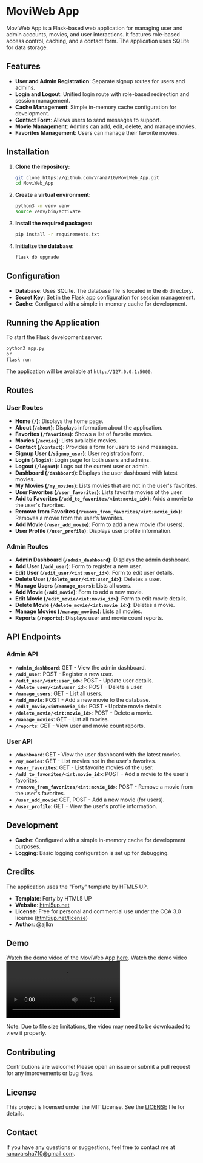 # MoviWeb App

MoviWeb App is a Flask-based web application for managing user and admin accounts, movies, and user interactions. It features role-based access control, caching, and a contact form. The application uses SQLite for data storage.

## Features

- **User and Admin Registration**: Separate signup routes for users and admins.
- **Login and Logout**: Unified login route with role-based redirection and session management.
- **Cache Management**: Simple in-memory cache configuration for development.
- **Contact Form**: Allows users to send messages to support.
- **Movie Management**: Admins can add, edit, delete, and manage movies.
- **Favorites Management**: Users can manage their favorite movies.

## Installation

1. **Clone the repository:**

   ```bash
   git clone https://github.com/Vrana710/MoviWeb_App.git
   cd MoviWeb_App
   ```

2. **Create a virtual environment:**

   ```bash
   python3 -m venv venv
   source venv/bin/activate
   ```

3. **Install the required packages:**

   ```bash
   pip install -r requirements.txt
   ```

4. **Initialize the database:**

   ```bash
   flask db upgrade
   ```

## Configuration

- **Database**: Uses SQLite. The database file is located in the `db` directory.
- **Secret Key**: Set in the Flask app configuration for session management.
- **Cache**: Configured with a simple in-memory cache for development.

## Running the Application

To start the Flask development server:

```bash
python3 app.py  
or
flask run
```

The application will be available at `http://127.0.0.1:5000`.

## Routes

### User Routes

- **Home (`/`)**: Displays the home page.
- **About (`/about`)**: Displays information about the application.
- **Favorites (`/favorites`)**: Shows a list of favorite movies.
- **Movies (`/movies`)**: Lists available movies.
- **Contact (`/contact`)**: Provides a form for users to send messages.
- **Signup User (`/signup_user`)**: User registration form.
- **Login (`/login`)**: Login page for both users and admins.
- **Logout (`/logout`)**: Logs out the current user or admin.
- **Dashboard (`/dashboard`)**: Displays the user dashboard with latest movies.
- **My Movies (`/my_movies`)**: Lists movies that are not in the user's favorites.
- **User Favorites (`/user_favorites`)**: Lists favorite movies of the user.
- **Add to Favorites (`/add_to_favorites/<int:movie_id>`)**: Adds a movie to the user's favorites.
- **Remove from Favorites (`/remove_from_favorites/<int:movie_id>`)**: Removes a movie from the user's favorites.
- **Add Movie (`/user_add_movie`)**: Form to add a new movie (for users).
- **User Profile (`/user_profile`)**: Displays user profile information.

### Admin Routes

- **Admin Dashboard (`/admin_dashboard`)**: Displays the admin dashboard.
- **Add User (`/add_user`)**: Form to register a new user.
- **Edit User (`/edit_user/<int:user_id>`)**: Form to edit user details.
- **Delete User (`/delete_user/<int:user_id>`)**: Deletes a user.
- **Manage Users (`/manage_users`)**: Lists all users.
- **Add Movie (`/add_movie`)**: Form to add a new movie.
- **Edit Movie (`/edit_movie/<int:movie_id>`)**: Form to edit movie details.
- **Delete Movie (`/delete_movie/<int:movie_id>`)**: Deletes a movie.
- **Manage Movies (`/manage_movies`)**: Lists all movies.
- **Reports (`/reports`)**: Displays user and movie count reports.

## API Endpoints

### Admin API

- **`/admin_dashboard`**: GET - View the admin dashboard.
- **`/add_user`**: POST - Register a new user.
- **`/edit_user/<int:user_id>`**: POST - Update user details.
- **`/delete_user/<int:user_id>`**: POST - Delete a user.
- **`/manage_users`**: GET - List all users.
- **`/add_movie`**: POST - Add a new movie to the database.
- **`/edit_movie/<int:movie_id>`**: POST - Update movie details.
- **`/delete_movie/<int:movie_id>`**: POST - Delete a movie.
- **`/manage_movies`**: GET - List all movies.
- **`/reports`**: GET - View user and movie count reports.

### User API

- **`/dashboard`**: GET - View the user dashboard with the latest movies.
- **`/my_movies`**: GET - List movies not in the user's favorites.
- **`/user_favorites`**: GET - List favorite movies of the user.
- **`/add_to_favorites/<int:movie_id>`**: POST - Add a movie to the user's favorites.
- **`/remove_from_favorites/<int:movie_id>`**: POST - Remove a movie from the user's favorites.
- **`/user_add_movie`**: GET, POST - Add a new movie (for users).
- **`/user_profile`**: GET - View the user's profile information.


## Development

- **Cache**: Configured with a simple in-memory cache for development purposes.
- **Logging**: Basic logging configuration is set up for debugging.

## Credits

The application uses the "Forty" template by HTML5 UP. 

- **Template**: Forty by HTML5 UP
- **Website**: [html5up.net](https://html5up.net)
- **License**: Free for personal and commercial use under the CCA 3.0 license ([html5up.net/license](https://html5up.net/license))
- **Author**: @ajlkn

## Demo

Watch the demo video of the MoviWeb App [here](https://github.com/Vrana710/MoviWeb_App/blob/main/assets/video/Demo.mp4).
Watch the demo video ![Demo](./assets/video/Demo.mp4)


Note: Due to file size limitations, the video may need to be downloaded to view it properly.

## Contributing

Contributions are welcome! Please open an issue or submit a pull request for any improvements or bug fixes.

## License

This project is licensed under the MIT License. See the [LICENSE](LICENSE) file for details.

## Contact

If you have any questions or suggestions, feel free to contact me at [ranavarsha710@gmail.com](mailto:ranavarsha710@gmail.com).
